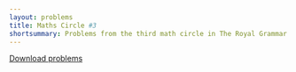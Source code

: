 ```yaml
---
layout: problems
title: Maths Circle #3
shortsummary: Problems from the third math circle in The Royal Grammar School for Boys in High Wycombe.
---
```


<a class="btn btn-primary btn-lg" href="2015_11_26_circlehw.pdf">Download problems</a>
